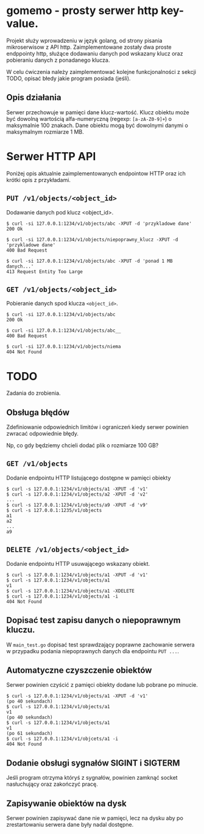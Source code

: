 # gomemo - prosty serwer http key-value.

Projekt służy wprowadzeniu w język golang, od strony pisania mikroserwisow z API http. Zaimplementowane zostały dwa proste endppointy http, służące dodawaniu danych pod wskazany klucz oraz pobieraniu danych z ponadanego klucza.

W celu ćwiczenia należy zaimplementować kolejne funkcjonalności z sekcji TODO, opisać błedy jakie program posiada (jeśli).

## Opis działania

Serwer przechowuje w pamięci dane klucz-wartość. 
Klucz obiektu może być dowolną wartością alfa-numeryczną (regexp: `[a-zA-Z0-9]+`) o maksymalnie 100 znakach.
Dane obiektu mogą być dowolnymi danymi o maksymalnym rozmiarze 1 MB.

# Serwer HTTP API

Poniżej opis aktualnie zaimplementowanych endpointow HTTP oraz ich krótki opis z przykładami.

## `PUT /v1/objects/<object_id>`

Dodawanie danych pod klucz <object_id>.

```
$ curl -si 127.0.0.1:1234/v1/objects/abc -XPUT -d 'przykladowe dane'
200 Ok
```

```
$ curl -si 127.0.0.1:1234/v1/objects/niepoprawny_klucz -XPUT -d 'przykladowe dane'
400 Bad Request
```

```
$ curl -si 127.0.0.1:1234/v1/objects/abc -XPUT -d 'ponad 1 MB danych...'
413 Request Entity Too Large
```

## `GET /v1/objects/<object_id>`

Pobieranie danych spod klucza `<object_id>`.

```
$ curl -si 127.0.0.1:1234/v1/objects/abc
200 Ok
```

```
$ curl -si 127.0.0.1:1234/v1/objects/abc__
400 Bad Request
```

```
$ curl -si 127.0.0.1:1234/v1/objects/niema
404 Not Found
```

# TODO

Zadania do zrobienia.

## Obsługa błędów

Zdefiniowanie odpowiednich limitów i ograniczeń kiedy serwer powinien zwracać odpowiednie błędy. 

Np, co gdy będziemy chcieli dodać plik o rozmiarze 100 GB?

## `GET /v1/objects`

Dodanie endpointu HTTP listującego dostępne w pamięci obiekty

```
$ curl -s 127.0.0.1:1234/v1/objects/a1 -XPUT -d 'v1'
$ curl -s 127.0.0.1:1234/v1/objects/a2 -XPUT -d 'v2'
...
$ curl -s 127.0.0.1:1234/v1/objects/a9 -XPUT -d 'v9'
$ curl -s 127.0.0.1:1235/v1/objects
a1
a2
...
a9
```

## `DELETE /v1/objects/<object_id>`

Dodanie endpointu HTTP usuwającego wskazany obiekt.

```
$ curl -s 127.0.0.1:1234/v1/objects/a1 -XPUT -d 'v1'
$ curl -s 127.0.0.1:1234/v1/objects/a1
v1
$ curl -s 127.0.0.1:1234/v1/objects/a1 -XDELETE
$ curl -s 127.0.0.1:1234/v1/objects/a1 -i
404 Not Found
```

## Dopisać test zapisu danych o niepoprawnym kluczu.

W `main_test.go` dopisać test sprawdzający poprawne zachowanie serwera w przypadku podania niepoprawnych danych dla endpointu `PUT ...`.

## Automatyczne czyszczenie obiektów

Serwer powinien czyścić z pamięci obiekty dodane lub pobrane po minucie.

```
$ curl -s 127.0.0.1:1234/v1/objects/a1 -XPUT -d 'v1'
(po 40 sekundach)
$ curl -s 127.0.0.1:1234/v1/objects/a1
v1
(po 40 sekundach)
$ curl -s 127.0.0.1:1234/v1/objects/a1
v1
(po 61 sekundach)
$ curl -s 127.0.0.1:1234/v1/objcets/a1 -i
404 Not Found
```

## Dodanie obsługi sygnałów SIGINT i SIGTERM

Jeśli program otrzyma któryś z sygnałów, powinien zamknąć socket nasłuchujący oraz zakończyć pracę.

## Zapisywanie obiektów na dysk

Serwer powinien zapisywać dane nie w pamięci, lecz na dysku aby po zrestartowaniu serwera dane były nadal dostępne.

